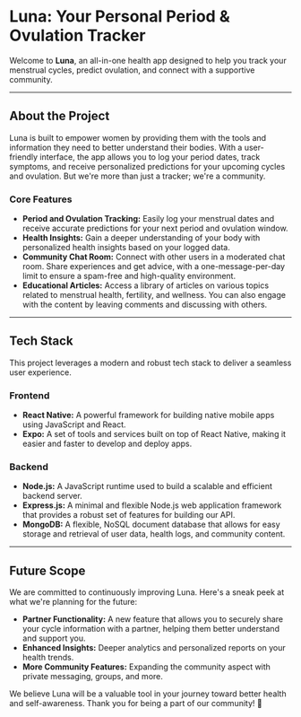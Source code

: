 # **Luna: Your Personal Period & Ovulation Tracker**

Welcome to **Luna**, an all-in-one health app designed to help you track your menstrual cycles, predict ovulation, and connect with a supportive community.

---

## **About the Project**

Luna is built to empower women by providing them with the tools and information they need to better understand their bodies. With a user-friendly interface, the app allows you to log your period dates, track symptoms, and receive personalized predictions for your upcoming cycles and ovulation. But we're more than just a tracker; we're a community.

### **Core Features**

* **Period and Ovulation Tracking:** Easily log your menstrual dates and receive accurate predictions for your next period and ovulation window.
* **Health Insights:** Gain a deeper understanding of your body with personalized health insights based on your logged data.
* **Community Chat Room:** Connect with other users in a moderated chat room. Share experiences and get advice, with a one-message-per-day limit to ensure a spam-free and high-quality environment.
* **Educational Articles:** Access a library of articles on various topics related to menstrual health, fertility, and wellness. You can also engage with the content by leaving comments and discussing with others.

---

## **Tech Stack**

This project leverages a modern and robust tech stack to deliver a seamless user experience.

### **Frontend**

* **React Native:** A powerful framework for building native mobile apps using JavaScript and React.
* **Expo:** A set of tools and services built on top of React Native, making it easier and faster to develop and deploy apps.

### **Backend**

* **Node.js:** A JavaScript runtime used to build a scalable and efficient backend server.
* **Express.js:** A minimal and flexible Node.js web application framework that provides a robust set of features for building our API.
* **MongoDB:** A flexible, NoSQL document database that allows for easy storage and retrieval of user data, health logs, and community content.

---

## **Future Scope**

We are committed to continuously improving Luna. Here's a sneak peek at what we're planning for the future:

* **Partner Functionality:** A new feature that allows you to securely share your cycle information with a partner, helping them better understand and support you.
* **Enhanced Insights:** Deeper analytics and personalized reports on your health trends.
* **More Community Features:** Expanding the community aspect with private messaging, groups, and more.

We believe Luna will be a valuable tool in your journey toward better health and self-awareness. Thank you for being a part of our community! 💖
